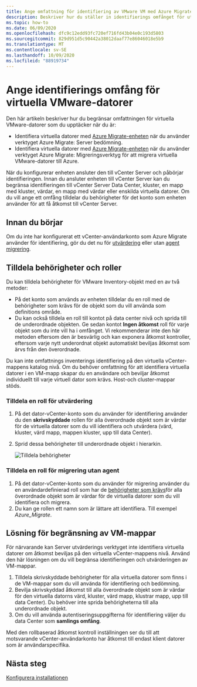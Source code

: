 ```yaml
---
title: Ange omfattning för identifiering av VMware VM med Azure Migrate
description: Beskriver hur du ställer in identifierings omfånget för utvärdering av virtuella VMware-datorer och migrering med Azure Migrate.
ms.topic: how-to
ms.date: 06/09/2020
ms.openlocfilehash: dfc9c12edd93fc720ef716fd43b04e0c193d5803
ms.sourcegitcommit: 829d951d5c90442a38012daaf77e86046018e5b9
ms.translationtype: MT
ms.contentlocale: sv-SE
ms.lasthandoff: 10/09/2020
ms.locfileid: "88919734"
---
```

# <a name="set-discovery-scope-for-vmware-vms"></a>Ange identifierings omfång för virtuella VMware-datorer

Den här artikeln beskriver hur du begränsar omfattningen för virtuella VMware-datorer som du upptäcker när du är:

- Identifiera virtuella datorer med [Azure Migrate-enheten](migrate-appliance-architecture.md) när du använder verktyget Azure Migrate: Server bedömning.
- Identifiera virtuella datorer med [Azure Migrate-enheten](migrate-appliance-architecture.md) när du använder verktyget Azure Migrate: Migreringsverktyg för att migrera virtuella VMware-datorer till Azure.

När du konfigurerar enheten ansluter den till vCenter Server och påbörjar identifieringen. Innan du ansluter enheten till vCenter Server kan du begränsa identifieringen till vCenter Server Data Center, kluster, en mapp med kluster, värdar, en mapp med värdar eller enskilda virtuella datorer. Om du vill ange ett omfång tilldelar du behörigheter för det konto som enheten använder för att få åtkomst till vCenter Server.

## <a name="before-you-start"></a>Innan du börjar

Om du inte har konfigurerat ett vCenter-användarkonto som Azure Migrate använder för identifiering, gör du det nu för [utvärdering](tutorial-prepare-vmware.md#set-up-permissions-for-assessment) eller utan [agent migrering](tutorial-prepare-vmware.md#assign-permissions-to-an-account).


## <a name="assign-permissions-and-roles"></a>Tilldela behörigheter och roller

Du kan tilldela behörigheter för VMware Inventory-objekt med en av två metoder:

- På det konto som används av enheten tilldelar du en roll med de behörigheter som krävs för de objekt som du vill använda som definitions område.
- Du kan också tilldela en roll till kontot på data center nivå och sprida till de underordnade objekten. Ge sedan kontot **Ingen åtkomst** roll för varje objekt som du inte vill ha i omfånget. Vi rekommenderar inte den här metoden eftersom den är besvärlig och kan exponera åtkomst kontroller, eftersom varje nytt underordnat objekt automatiskt beviljas åtkomst som ärvs från den överordnade.

Du kan inte omfattnings inventerings identifiering på den virtuella vCenter-mappens katalog nivå. Om du behöver omfattning för att identifiera virtuella datorer i en VM-mapp skapar du en användare och beviljar åtkomst individuellt till varje virtuell dator som krävs. Host-och cluster-mappar stöds.


### <a name="assign-a-role-for-assessment"></a>Tilldela en roll för utvärdering

1. På det dator-vCenter-konto som du använder för identifiering använder du den **skrivskyddade** rollen för alla överordnade objekt som är värdar för de virtuella datorer som du vill identifiera och utvärdera (värd, kluster, värd mapp, mappen kluster, upp till data Center).
2. Sprid dessa behörigheter till underordnade objekt i hierarkin.

    ![Tilldela behörigheter](./media/tutorial-assess-vmware/assign-perms.png)

### <a name="assign-a-role-for-agentless-migration"></a>Tilldela en roll för migrering utan agent

1. På det dator-vCenter-konto som du använder för migrering använder du en användardefinierad roll som har de [behörigheter som krävs](migrate-support-matrix-vmware-migration.md#vmware-requirements-agentless)för alla överordnade objekt som är värdar för de virtuella datorer som du vill identifiera och migrera.
2. Du kan ge rollen ett namn som är lättare att identifiera. Till exempel <em>Azure_Migrate</em>.

## <a name="work-around-vm-folder-restriction"></a>Lösning för begränsning av VM-mappar

För närvarande kan Server utvärderings verktyget inte identifiera virtuella datorer om åtkomst beviljas på den virtuella vCenter-mappens nivå. Använd den här lösningen om du vill begränsa identifieringen och utvärderingen av VM-mappar.

1. Tilldela skrivskyddade behörigheter för alla virtuella datorer som finns i de VM-mappar som du vill använda för identifiering och bedömning.
2. Bevilja skrivskyddad åtkomst till alla överordnade objekt som är värdar för den virtuella datorns värd, kluster, värd mapp, klustrar mapp, upp till data Center). Du behöver inte sprida behörigheterna till alla underordnade objekt.
3. Om du vill använda autentiseringsuppgifterna för identifiering väljer du data Center som **samlings omfång**.


Med den rollbaserad åtkomst kontroll inställningen ser du till att motsvarande vCenter-användarkonto har åtkomst till endast klient datorer som är användarspecifika.


## <a name="next-steps"></a>Nästa steg

[Konfigurera installationen](how-to-set-up-appliance-vmware.md)
